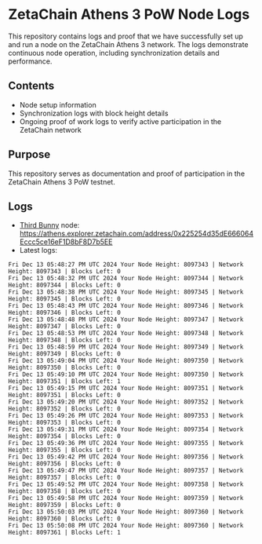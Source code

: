 # ZetaChain Athens 3 PoW Node Logs
This repository contains logs and proof that we have successfully set up and run a node on the ZetaChain Athens 3 network. The logs demonstrate continuous node operation, including synchronization details and performance.

## Contents
- Node setup information
- Synchronization logs with block height details
- Ongoing proof of work logs to verify active participation in the ZetaChain network

## Purpose
This repository serves as documentation and proof of participation in the ZetaChain Athens 3 PoW testnet.

## Logs

- [Third Bunny](https://thirdbunny.xyz/) node: https://athens.explorer.zetachain.com/address/0x225254d35dE666064Eccc5ce16eF1D8bF8D7b5EE
- Latest logs:
```
Fri Dec 13 05:48:27 PM UTC 2024 Your Node Height: 8097343 | Network Height: 8097343 | Blocks Left: 0
Fri Dec 13 05:48:32 PM UTC 2024 Your Node Height: 8097344 | Network Height: 8097344 | Blocks Left: 0
Fri Dec 13 05:48:38 PM UTC 2024 Your Node Height: 8097345 | Network Height: 8097345 | Blocks Left: 0
Fri Dec 13 05:48:43 PM UTC 2024 Your Node Height: 8097346 | Network Height: 8097346 | Blocks Left: 0
Fri Dec 13 05:48:48 PM UTC 2024 Your Node Height: 8097347 | Network Height: 8097347 | Blocks Left: 0
Fri Dec 13 05:48:53 PM UTC 2024 Your Node Height: 8097348 | Network Height: 8097348 | Blocks Left: 0
Fri Dec 13 05:48:59 PM UTC 2024 Your Node Height: 8097349 | Network Height: 8097349 | Blocks Left: 0
Fri Dec 13 05:49:04 PM UTC 2024 Your Node Height: 8097350 | Network Height: 8097350 | Blocks Left: 0
Fri Dec 13 05:49:10 PM UTC 2024 Your Node Height: 8097350 | Network Height: 8097351 | Blocks Left: 1
Fri Dec 13 05:49:15 PM UTC 2024 Your Node Height: 8097351 | Network Height: 8097351 | Blocks Left: 0
Fri Dec 13 05:49:20 PM UTC 2024 Your Node Height: 8097352 | Network Height: 8097352 | Blocks Left: 0
Fri Dec 13 05:49:26 PM UTC 2024 Your Node Height: 8097353 | Network Height: 8097353 | Blocks Left: 0
Fri Dec 13 05:49:31 PM UTC 2024 Your Node Height: 8097354 | Network Height: 8097354 | Blocks Left: 0
Fri Dec 13 05:49:36 PM UTC 2024 Your Node Height: 8097355 | Network Height: 8097355 | Blocks Left: 0
Fri Dec 13 05:49:42 PM UTC 2024 Your Node Height: 8097356 | Network Height: 8097356 | Blocks Left: 0
Fri Dec 13 05:49:47 PM UTC 2024 Your Node Height: 8097357 | Network Height: 8097357 | Blocks Left: 0
Fri Dec 13 05:49:52 PM UTC 2024 Your Node Height: 8097358 | Network Height: 8097358 | Blocks Left: 0
Fri Dec 13 05:49:58 PM UTC 2024 Your Node Height: 8097359 | Network Height: 8097359 | Blocks Left: 0
Fri Dec 13 05:50:03 PM UTC 2024 Your Node Height: 8097360 | Network Height: 8097360 | Blocks Left: 0
Fri Dec 13 05:50:08 PM UTC 2024 Your Node Height: 8097360 | Network Height: 8097361 | Blocks Left: 1
```
